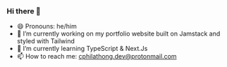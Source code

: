 ### Hi there 👋

- 😄 Pronouns: he/him
- 🔭 I’m currently working on my portfolio website built on Jamstack and styled with Tailwind
- 🌱 I’m currently learning TypeScript & Next.Js
- 📫 How to reach me: cphilathong.dev@protonmail.com


